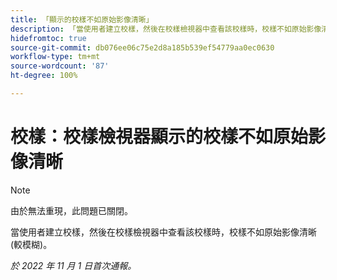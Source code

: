 ```yaml
---
title: 「顯示的校樣不如原始影像清晰」
description: 「當使用者建立校樣，然後在校樣檢視器中查看該校樣時，校樣不如原始影像清晰 (較模糊)。」
hidefromtoc: true
source-git-commit: db076ee06c75e2d8a185b539ef54779aa0ec0630
workflow-type: tm+mt
source-wordcount: '87'
ht-degree: 100%

---
```



# 校樣：校樣檢視器顯示的校樣不如原始影像清晰

<!--This is on both the WF and WFP TOCs-->

>[!NOTE]
>
>由於無法重現，此問題已關閉。

當使用者建立校樣，然後在校樣檢視器中查看該校樣時，校樣不如原始影像清晰 (較模糊)。

_於 2022 年 11 月 1 日首次通報。_

